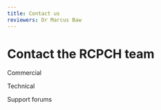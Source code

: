 ```yaml
---
title: Contact us
reviewers: Dr Marcus Baw
---
```


# Contact the RCPCH team

Commercial

Technical

Support forums

